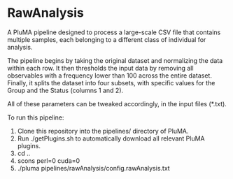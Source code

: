 # RawAnalysis
A PluMA pipeline designed to process a large-scale CSV file that contains multiple samples,
each belonging to a different class of individual for analysis.

The pipeline begins by taking the original dataset and normalizing the data within each row.
It then thresholds the input data by removing all observables with a frequency lower than 100
across the entire dataset.  Finally, it splits the dataset into four subsets, with specific
values for the Group and the Status (columns 1 and 2).

All of these parameters can be tweaked accordingly, in the input files (*.txt).


To run this pipeline:

1. Clone this repository into the pipelines/ directory of PluMA.
2. Run ./getPlugins.sh to automatically download all relevant PluMA plugins.
3. cd ..
4. scons perl=0 cuda=0
5. ./pluma pipelines/rawAnalysis/config.rawAnalysis.txt

